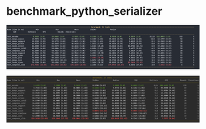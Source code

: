 # benchmark_python_serializer

![Python3.11での実行結果](py311.png "ベンチマーク結果")

![Python3.9での実行結果](py39.png "ベンチマーク結果")